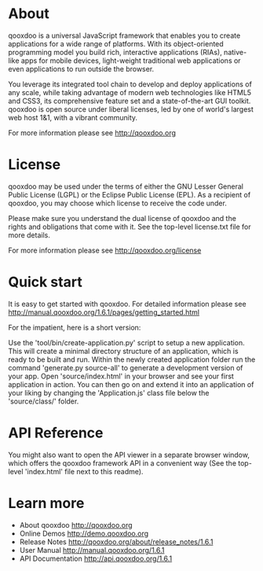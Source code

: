 <html xmlns="http://www.w3.org/1999/xhtml" xml:lang="en" lang="en">
<head>
<meta http-equiv="Content-Type" content="text/html; charset=utf-8" />
<meta name="generator" content="Docutils 0.8.1: http://docutils.sourceforge.net/" />
<title></title>
</head>
<body>
<div class="document">


<div class="section" id="about">
<h1>About</h1>
<p>qooxdoo is a universal JavaScript framework that enables you to create
applications for a wide range of platforms. With its object-oriented
programming model you build rich, interactive applications (RIAs),
native-like apps for mobile devices, light-weight traditional web
applications or even applications to run outside the browser.</p>
<p>You leverage its integrated tool chain to develop and deploy
applications of any scale, while taking advantage of modern web
technologies like HTML5 and CSS3, its comprehensive feature set and a
state-of-the-art GUI toolkit. qooxdoo is open source under liberal
licenses, led by one of world's largest web host 1&amp;1, with a vibrant
community.</p>
<p>For more information please see <a class="reference external" href="http://qooxdoo.org">http://qooxdoo.org</a></p>
</div>
<div class="section" id="license">
<h1>License</h1>
<p>qooxdoo may be used under the terms of either the GNU Lesser General
Public License (LGPL) or the Eclipse Public License (EPL). As a
recipient of qooxdoo, you may choose which license to receive the code
under.</p>
<p>Please make sure you understand the dual license of qooxdoo and the
rights and obligations that come with it. See the top-level license.txt
file for more details.</p>
<p>For more information please see <a class="reference external" href="http://qooxdoo.org/license">http://qooxdoo.org/license</a></p>
</div>
<div class="section" id="quick-start">
<h1>Quick start</h1>
<p>It is easy to get started with qooxdoo. For detailed information please
see <a class="reference external" href="http://manual.qooxdoo.org/1.6.1/pages/getting_started.html">http://manual.qooxdoo.org/1.6.1/pages/getting_started.html</a></p>
<p>For the impatient, here is a short version:</p>
<p>Use the 'tool/bin/create-application.py' script to setup a new application.
This will create a minimal directory structure of an application, which is ready to
be built and run. Within the newly created application folder run the command
'generate.py source-all' to generate a development version of your app.
Open 'source/index.html' in your browser and see your first application in action. You can
then go on and extend it into an application of your liking by changing the
'Application.js' class file below the 'source/class/' folder.</p>
</div>
<div class="section" id="api-reference">
<h1>API Reference</h1>
<p>You might also want to open the API viewer in a separate browser window,
which offers the qooxdoo framework API in a convenient way (See the
top-level 'index.html' file next to this readme).</p>
</div>
<div class="section" id="learn-more">
<h1>Learn more</h1>
<ul class="simple">
<li>About qooxdoo
<a class="reference external" href="http://qooxdoo.org">http://qooxdoo.org</a></li>
<li>Online Demos
<a class="reference external" href="http://demo.qooxdoo.org">http://demo.qooxdoo.org</a></li>
<li>Release Notes
<a class="reference external" href="http://qooxdoo.org/about/release_notes/1.6.1">http://qooxdoo.org/about/release_notes/1.6.1</a></li>
<li>User Manual
<a class="reference external" href="http://manual.qooxdoo.org/1.6.1">http://manual.qooxdoo.org/1.6.1</a></li>
<li>API Documentation
<a class="reference external" href="http://api.qooxdoo.org/1.6.1">http://api.qooxdoo.org/1.6.1</a></li>
</ul>
</div>
</div>
</body>
</html>
